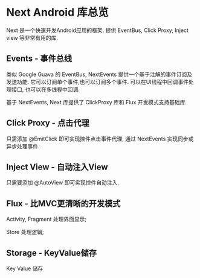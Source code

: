 # Next Android 库总览

Next 是一个快速开发Android应用的框架. 提供 EventBus, Click Proxy, Inject view 等非常有用的库.

## Events - 事件总线

类似 Google Guava 的 EventBus, NextEvents 提供一个基于注解的事件订阅及发送功能. 
它可以订阅单个事件,也可以订阅多个事件. 可以在UI线程中回调事件处理接口, 也可以在多线程中回调.
 
基于 NextEvents, Next 库提供了 ClickProxy 库和 Flux 开发模式支持基础库.
 
## Click Proxy - 点击代理

只需添加 @EmitClick 即可实现控件点击事件代理, 通过 NextEvents 实现同步或异步处理事件.

## Inject View - 自动注入View

只需要添加 @AutoView 即可实现控件自动注入.

## Flux - 比MVC更清晰的开发模式

Activity, Fragment 处理界面显示;

Store 处理逻辑;

## Storage - KeyValue储存

Key Value 储存
